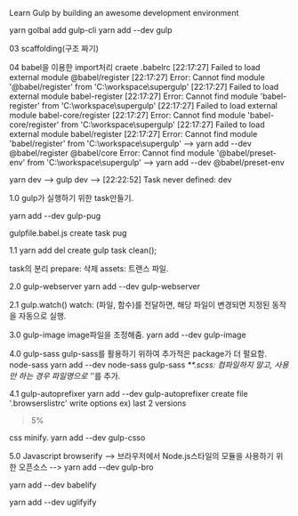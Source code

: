 Learn Gulp by building an awesome development environment

yarn golbal add gulp-cli
yarn add --dev gulp


03 scaffolding(구조 짜기)

04 babel을 이용한 import처리
craete .babelrc
[22:17:27] Failed to load external module @babel/register
[22:17:27] Error: Cannot find module '@babel/register' from 'C:\workspace\supergulp'
[22:17:27] Failed to load external module babel-register
[22:17:27] Error: Cannot find module 'babel-register' from 'C:\workspace\supergulp'
[22:17:27] Failed to load external module babel-core/register
[22:17:27] Error: Cannot find module 'babel-core/register' from 'C:\workspace\supergulp'
[22:17:27] Failed to load external module babel/register
[22:17:27] Error: Cannot find module 'babel/register' from 'C:\workspace\supergulp'
--> yarn add --dev @babel/register @babel/core
Error: Cannot find module '@babel/preset-env' from 'C:\workspace\supergulp'
--> yarn add --dev @babel/preset-env

yarn dev
--> gulp dev
--> [22:22:52] Task never defined: dev

1.0 gulp가 실행하기 위한 task만들기.

yarn add --dev gulp-pug

gulpfile.babel.js
create task pug

1.1 yarn add del
create gulp task clean();

task의 분리
prepare: 삭제
assets: 트랜스 파일.


2.0 gulp-webserver
yarn add --dev gulp-webserver


2.1 gulp.watch()
watch: (파일, 함수)를 전달하면, 해당 파일이 변경되면 지정된 동작을 자동으로 실행.

3.0 gulp-image
image파일을 조정해줌.
yarn add --dev gulp-image

4.0 gulp-sass
gulp-sass를 활용하기 위하여 추가적은 package가 더 펄요함.
node-sass
yarn add --dev node-sass gulp-sass
_**.scss: 컴파일하지 말고, 사용만 하는 경우 파일명으로 '_'를 추가.


4.1 gulp-autoprefixer
yarn add --dev gulp-autoprefixer
create file '.browserslistrc'
write options
ex)
last 2 versions
> 5%


css minify.
yarn add --dev gulp-csso


5.0 Javascript browserify
--> 브라우저에서 Node.js스타일의 모듈을 사용하기 위한 오픈소스
--> yarn add --dev gulp-bro

yarn add --dev babelify

yarn add --dev uglifyify